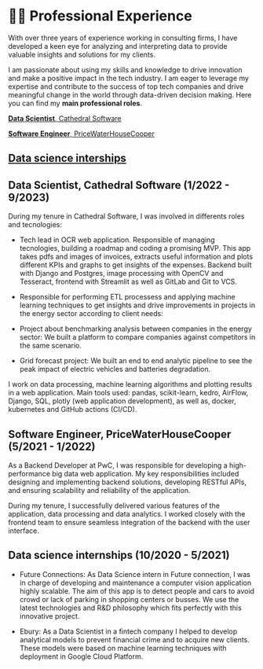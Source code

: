 # 🧑‍💻 Professional Experience


With over three years of experience working in consulting firms, I have developed a keen eye for analyzing and interpreting data to provide valuable insights and solutions for my clients. 

I am passionate about using my skills and knowledge to drive innovation and make a positive impact in the tech industry. I am eager to leverage my expertise and contribute to the success of top tech companies and drive meaningful change in the world through data-driven decision making.
Here you can find my **main professional roles**.

<!-- no toc -->
[**Data Scientist**, Cathedral Software](#data-scientist)
<!-- no toc -->
[**Software Engineer**, PriceWaterHouseCooper](#software-engineer)
<!-- no toc -->
[**Data science interships** ](#data-science-interships)
-




## Data Scientist, Cathedral Software (1/2022 - 9/2023)
During my tenure in Cathedral Software, I was involved in differents roles and tecnologies:

- Tech lead in OCR web application. Responsible of managing tecnologies, building a roadmap and coding a promising MVP. This app takes pdfs and images of invoices, extracts useful information and plots different KPIs and graphs to get insights of the expenses. Backend built with Django and Postgres, image processing with OpenCV and Tesseract, frontend with Streamlit as well as GitLab and Git to VCS.
 
 
- Responsible for performing ETL processess and applying machine learning techniques to get insights and drive improvements in projects in the energy sector according to client needs:
 
 * Project about benchmarking analysis between companies in the energy sector: We built a platform to compare companies against competitors in the same scenario.

 * Grid forecast project: We built an end to end analytic pipeline to see the peak impact of electric vehicles and batteries degradation.

I work on data processing, machine learning algorithms and plotting results in a web application. Main tools used: pandas, scikit-learn, kedro, AirFlow, Django, SQL, plotly (web application development), as well as, docker, kubernetes and GitHub actions (CI/CD).

## Software Engineer, PriceWaterHouseCooper (5/2021 - 1/2022)


As a Backend Developer at PwC, I was responsible for developing a high-performance big data web application. My key responsibilities included designing and implementing backend solutions, developing RESTful APIs, and ensuring scalability and reliability of the application.

During my tenure, I successfully delivered various features of the application, data processing and data analytics. I worked closely with the frontend team to ensure seamless integration of the backend with the user interface.


## Data science internships (10/2020 - 5/2021)

- Future Connections: As Data Science intern in Future connection, I was in charge of developing and maintenance a computer vision application highly scalable. The aim of this app is to detect people and cars to avoid crowd or lack of parking in shopping centers or busses. We use the latest technologies and R&D philosophy which fits perfectly with this innovative project.

- Ebury: As a Data Scientist in a fintech company I helped to develop analytical models to prevent financial crime and to acquire new clients. These models were based on machine learning techniques with deployment in Google Cloud Platform.
  
